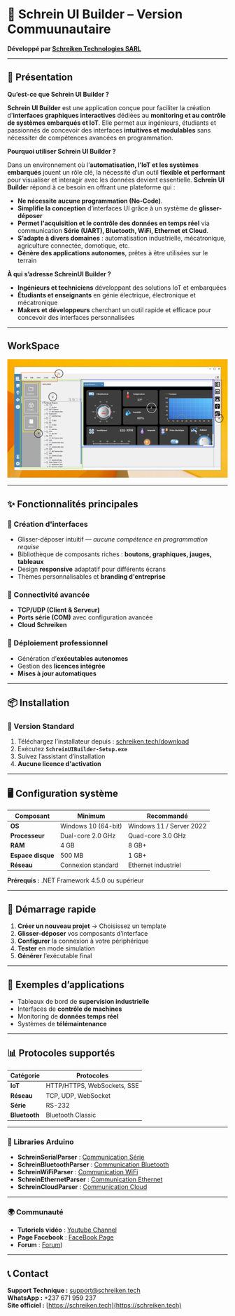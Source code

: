 # 🧱 Schrein UI Builder – Version Commuunautaire

**Développé par [Schreiken Technologies SARL](https://schreiken.tech)**

---

## 🎯 Présentation

**Qu’est-ce que Schrein UI Builder ?**

**Schrein UI Builder** est une application conçue pour faciliter la création d'**interfaces graphiques interactives** dédiées au **monitoring et au contrôle de systèmes embarqués et IoT**. Elle permet aux ingénieurs, étudiants et passionnés de concevoir des interfaces **intuitives et modulables** sans nécessiter de compétences avancées en programmation.

**Pourquoi utiliser Schrein UI Builder ?**

Dans un environnement où l’**automatisation, l’IoT et les systèmes embarqués** jouent un rôle clé, la nécessité d’un outil **flexible et performant** pour visualiser et interagir avec les données devient essentielle. **Schrein UI Builde**r répond à ce besoin en offrant une plateforme qui :

- **Ne nécessite aucune programmation (No-Code)**.
- **Simplifie la conception** d’interfaces UI grâce à un système de **glisser-déposer**
- **Permet l'acquisition et le contrôle des données en temps réel** via communication **Série (UART), Bluetooth, WiFi, Ethernet et Cloud**.
- **S’adapte à divers domaines** : automatisation industrielle, mécatronique, agriculture connectée, domotique, etc.
- **Génère des applications autonomes**, prêtes à être utilisées sur le terrain
 
**À qui s’adresse SchreinUI Builder ?**

- **Ingénieurs et techniciens** développant des solutions IoT et embarquées
- **Étudiants et enseignants** en génie électrique, électronique et mécatronique
- **Makers et développeurs** cherchant un outil rapide et efficace pour concevoir des interfaces personnalisées

---
## WorkSpace

![Schéma BLE](images/Part.png)

---
## ✨ Fonctionnalités principales

### 🎨 Création d'interfaces
- Glisser-déposer intuitif — *aucune compétence en programmation requise*  
- Bibliothèque de composants riches : **boutons, graphiques, jauges, tableaux**
- Design **responsive** adaptatif pour différents écrans
- Thèmes personnalisables et **branding d'entreprise**

### 🔌 Connectivité avancée
- **TCP/UDP (Client & Serveur)**
- **Ports série (COM)** avec configuration avancée
- **Cloud Schreiken**

### 🚀 Déploiement professionnel
- Génération d’**exécutables autonomes**
- Gestion des **licences intégrée**
- **Mises à jour automatiques**

---

## 📦 Installation

### 🧩 Version Standard
1. Téléchargez l’installateur depuis : [schreiken.tech/download](https://schreiken.tech/download)
2. Exécutez **`SchreinUIBuilder-Setup.exe`**
3. Suivez l’assistant d’installation
4. **Aucune licence d'activation**

---

## 🖥️ Configuration système

| **Composant** | **Minimum** | **Recommandé** |
|----------------|-------------|----------------|
| **OS** | Windows 10 (64-bit) | Windows 11 / Server 2022 |
| **Processeur** | Dual-core 2.0 GHz | Quad-core 3.0 GHz |
| **RAM** | 4 GB | 8 GB+ |
| **Espace disque** | 500 MB | 1 GB+ |
| **Réseau** | Connexion standard | Ethernet industriel |

**Prérequis :** .NET Framework 4.5.0 ou supérieur

---

## 🔧 Démarrage rapide

1. **Créer un nouveau projet** → Choisissez un template  
2. **Glisser-déposer** vos composants d’interface  
3. **Configurer** la connexion à votre périphérique  
4. **Tester** en mode simulation  
5. **Générer** l’exécutable final

---

## 🧰 Exemples d’applications

- Tableaux de bord de **supervision industrielle**  
- Interfaces de **contrôle de machines**  
- Monitoring de **données temps réel**  
- Systèmes de **télémaintenance**

---

## 📊 Protocoles supportés

| **Catégorie** | **Protocoles** |
|----------------|----------------|
| **IoT** | HTTP/HTTPS, WebSockets, SSE |
| **Réseau** | TCP, UDP, WebSocket |
| **Série** | RS-232 |
|**Bluetooth**| Bluetooth Classic|

---

### 📘 Libraries Arduino

- **SchreinSerialParser** : [Communication Série](https://schreiken.tech/schreinserialpaser/)
- **SchreinBluetoothParser** : [Communication Bluetooth](https://schreiken.tech/schreinbluetoothparser/)
- **SchreinWiFiParser** : [Communication WiFi](https://schreiken.tech/schreinwifiparser//)
- **SchreinEthernetParser** : [Communication Ethernet](https://schreiken.tech/schreinethernetparser/)
- **SchreinCloudParser** : [Communication Cloud](https://schreiken.tech/schreincloudparser/)

---

### 🌍 Communauté

- **Tutoriels vidéo** : [Youtube Channel](https://www.youtube.com/@SchreinUIBuilder/)
- **Page Facebook** : [FaceBook Page](https://web.facebook.com/SchreinUIBuilder/)
- **Forum** : [Forum](https://schreiken.tech/forum/))

---

## 📞 Contact

**Support Technique :** support@schreiken.tech  
**WhatsApp :** +237 671 959 237  
**Site officiel :** [https://schreiken.tech](https://schreiken.tech)
  
